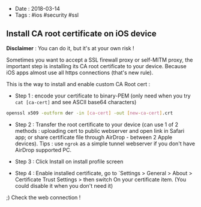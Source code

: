 - Date : 2018-03-14
- Tags : #ios #security #ssl

## Install CA root certificate on iOS device

**Disclaimer** : You can do it, but it's at your own risk !

Sometimes you want to accept a SSL firewall proxy or self-MITM proxy, the important step is installing its CA root certificate to your device. Because iOS apps almost use all https connections (that's new rule).

This is the way to install and enable custom CA Root cert :

- Step 1 : encode your certificate to binary-PEM (only need when you try `cat [ca-cert]` and see ASCII base64 characters)

```bash
openssl x509 -outform der -in [ca-cert] -out [new-ca-cert].crt
```

- Step 2 : Transfer the root certificate to your device (can use 1 of 2 methods : uploading cert to public webserver and open link in Safari app; or share certificate file through AirDrop - between 2 Apple devices). Tips : use `ngrok` as a simple tunnel webserver if you don't have AirDrop supported PC.

- Step 3 : Click Install on install profile screen

- Step 4 : Enable installed certificate, go to `Settings > General > About > Certificate Trust Settings > then switch On your certificate item. (You could disable it when you don't need it)

;) Check the web connection !

